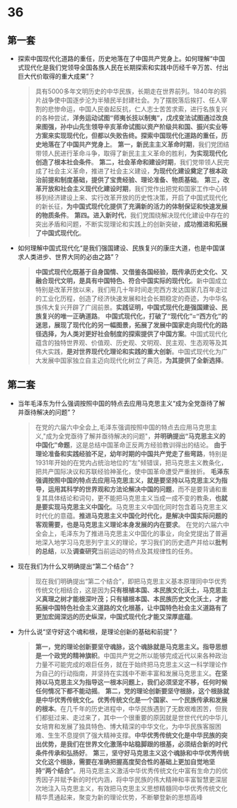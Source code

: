# 36

## 第一套

- 探索中国现代化道路的重任，历史地落在了中国共产党身上。如何理解“中国式现代化是我们党领导全国各族人民在长期探索和实践中历经千辛万苦、付出巨大代价取得的重大成果”？
  > 具有5000多年文明历史的中华民族，长期走在世界前列。1840年的鸦片战争使中国逐步沦为半殖民半封建社会。为了摆脱落后挨打、任人宰割的悲惨命运，中国人民奋起反抗，仁人志士苦苦求索，进行名族复兴的各种尝试，**洋务运动试图“师夷长技以制夷”，戊戌变法试图通过改良来图强，孙中山先生领导辛亥革命试图以资产阶级共和国、振兴实业等方案来实现现代化，但都以失败告终。探索中国现代化道路的重任，历史地落在了中国共产党身上**。
  > **第一，新民主主义革命时期**，我们党团结带领人民进行革命斗争，取得了新民主主义革命的胜利，**为实现现代化创造了根本社会条件**。
  > **第二，社会革命和建设时期**，我们党带领人民完成了社会主义革命，推进了社会主义建设，**为现代化建设奠定了根本政治前提和制度基础，提供了宝贵经验、理论准备、物质基础**。
  > **第三，改革开放和社会主义现代化建设时期**，我们党作出把党和国家工作中心转移到经济建设上来、实行改革开放的历史性决策，开启了中国式现代化的新长征，**为中国式现代化提供了充满新的活力的体制保证和快速发展的物质条件**。
  > **第四。进入新时代**，我们党围绕解决现代化建设中存在的突出矛盾和问题，不断实现理论和实践上的创新突破，**成功推进和拓展了中国式现代化**。
- 如何理解中国式现代化“是我们强国建设、民族复兴的康庄大道，也是中国谋求人类进步、世界大同的必由之路”？
  > **中国式现代化既基于自身国情、又借鉴各国经验，既传承历史文化、又融合现代文明，是具有中国特色、符合中国实际的现代化**。新中国成立特别是改革开放以来，我们用几十年时间走完西方发达国家几百年走过的工业化历程，创造了经济快速发展和社会长期稳定的奇迹，为中华名族伟大复兴开辟了广阔前景。**实践证明，中国式现代化是强国建设、民族复兴的唯一正确道路**。
  > **中国式现代化，打破了“现代化”=“西方化”的迷思，展现了现代化的另一幅图景，拓展了发展中国家走向现代化的路径选择，为人类对更好社会制度的探索提供了中国方案**。中国式现代化蕴含的独特世界观、价值观、历史观、文明观、民主观、生态观等及其伟大实践，**是对世界现代化理论和实践的重大创新**。中国式现代化为广大发展中国家独立自主迈向现代化树立了典范，**为其提供了全新选择**。

## 第二套

- 当年毛泽东为什么强调按照中国的特点去应用马克思主义“成为全党亟待了解并亟待解决的问题”？
  > 在党的六届六中全会上,毛泽东强调按照中国的特点去应用马克思主义,"成为全党亟待了解并亟待解决的问题"，**并明确提出“马克思主义的中国化”命题**，这是总结中国革命正反两方经验教训得出的结论。
  > **由于理论准备和实践经验不足，幼年时期的中国共产党走了些弯路**，特别是1931年开始的在党内占统治地位的“左”倾错误，把马克思主义教条化，把共产国际决议和苏联经验神圣化，使中国革命遭受严重挫折。
  > **毛泽东强调按照中国的特点去应用马克思主义，就是要坚持以马克思主义为指导，运用其科学的世界观和方法论解决中国的问题**，而不是要背诵和重复其具体结论和词句，更不能把马克思主义当成一成不变的教条，**也就是要实现马克思主义中国化**。马克思主义中国化同时包含着马克思主义时代化的意蕴。**推进马克思主义中国化时代化，是解决中国实际问题的客观需要，也是马克思主义理论本身发展的内在要求**。
  > 在党的六届六中全会上，毛泽东为了推进马克思主义中国化的事业，向全党提出了普遍地深入地学习马克思列宁主义的理论，学习我们的历史遗产并给以**批判的总结**，以及**调查研究**当前运动的特点及其规律性的任务。
- 现在我们为什么又明确提出“第二个结合”？
  > 现在我们明确提出“第二个结合”，即把马克思主义基本原理同中华优秀传统文化相结合，这是因为**只有根植本国、本民族文化沃土，马克思主义真理之树才能根深叶茂；只有植根本国、本民族历史文化沃土，才能拓展中国特色社会主义道路的文化根基，让中国特色社会主义道路有了更加宏阔深远的历史纵深，中国式现代化才能又深厚底蕴**。
- 为什么说“坚守好这个魂和根，是理论创新的基础和前提”？
  > **第一，党的理论创新要坚守魂脉，这个魂脉就是马克思主义。指导思想是一个政党的精神旗帜**。中国共产党之所以能够完成近代以来各种政治力量不可能完成的艰巨任务，就在于始终把马克思主义这一科学理论作为自己的行动指南，并坚持在实践中不断丰富和发展马克思主义。**在坚持以马克思主义为指导这一根本问题上，我们必须坚定不移，任何时候任何情况下都不能动摇**。
  > **第二，党的理论创新要坚守根脉，这个根脉就是中华优秀传统文化。优秀传统文化是一个国家、一个民族传承和发展的根本**。在几千年的历史进程中，中华民族遇到了无数艰难困苦，但我们都挺过来、走过来了，其中一个很重要的原因就是世世代代的中华儿女培育和发展了独具特色、博大精深的中华文化，为中华民族客服困难、生生不息提供了强大精神支撑。**中华优秀传统文化是中华民族的突出优势，是我们在世界文化激荡中站稳脚跟的根基，必须结合新的时代条件传承和弘扬好**。
  > **第三，坚守好马克思主义这个魂脉和中华优秀传统文化这个根脉，需要在准确把握高度契合性的基础上更加自觉地坚持“两个结合”**。用马克思主义激活中华优秀传统文化中富有生命力的优秀因子并赋予新的时代内涵，将中华民族的伟大精神和丰富智慧更深层次地注入马克思主义，有效把马克思主义思想精髓同中华优秀传统文化精华贯通起来，聚变为新的理论优势，不断攀登新的思想高峰
